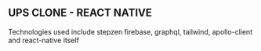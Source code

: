 ## UPS CLONE - REACT NATIVE
Technologies used include stepzen firebase, graphql, tailwind, apollo-client and react-native itself